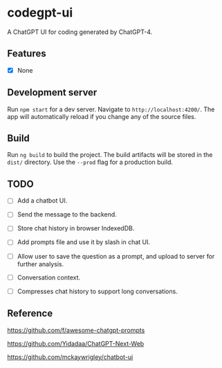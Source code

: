 # codegpt-ui
A ChatGPT UI for coding generated by ChatGPT-4.

## Features
- [x] None

## Development server

Run `npm start` for a dev server. Navigate to `http://localhost:4200/`. The app will automatically reload if you change any of the source files.

## Build

Run `ng build` to build the project. The build artifacts will be stored in the `dist/` directory. Use the `--prod` flag for a production build.

## TODO
- [ ] Add a chatbot UI.
- [ ] Send the message to the backend.
- [ ] Store chat history in browser IndexedDB.
- [ ] Add prompts file and use it by slash in chat UI.
- [ ] Allow user to save the question as a prompt, and upload to server for further analysis.
- [ ] Conversation context.
- [ ] Compresses chat history to support long conversations.


## Reference
https://github.com/f/awesome-chatgpt-prompts

https://github.com/Yidadaa/ChatGPT-Next-Web

https://github.com/mckaywrigley/chatbot-ui
